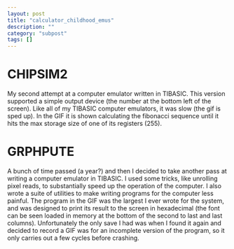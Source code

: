 ```yaml
---
layout: post
title: "calculator_childhood_emus"
description: ""
category: "subpost"
tags: []
---
```


<!-- TODO overview -->

# CHIPSIM2

My second attempt at a computer emulator written in TIBASIC. This version supported a simple output device (the number at the bottom left of the screen). Like all of my TIBASIC computer emulators, it was slow (the gif is sped up). In the GIF it is shown calculating the fibonacci sequence until it hits the max storage size of one of its registers (255).

# GRPHPUTE

A bunch of time passed (a year?) and then I decided to take another pass at writing a computer emulator in TIBASIC. I used some tricks, like unrolling pixel reads, to substantially speed up the operation of the computer. I also wrote a suite of utilities to make writing programs for the computer less painful. The program in the GIF was the largest I ever wrote for the system, and was designed to print its result to the screen in hexadecimal (the font can be seen loaded in memory at the bottom of the second to last and last columns). Unfortunately the only save I had was when I found it again and decided to record a GIF was for an incomplete version of the program, so it only carries out a few cycles before crashing.
